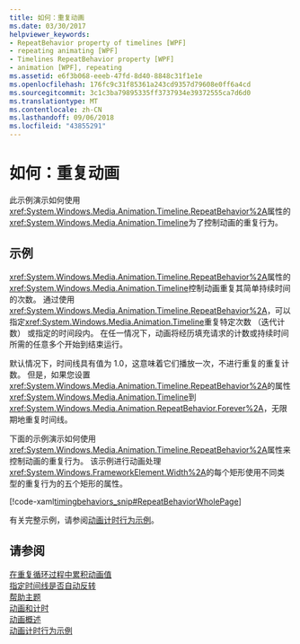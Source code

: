 ```yaml
---
title: 如何：重复动画
ms.date: 03/30/2017
helpviewer_keywords:
- RepeatBehavior property of timelines [WPF]
- repeating animating [WPF]
- Timelines RepeatBehavior property [WPF]
- animation [WPF], repeating
ms.assetid: e6f3b068-eeeb-47fd-8d40-8848c31f1e1e
ms.openlocfilehash: 176fc9c31f85361a243cd9357d79608e0ff6a4cd
ms.sourcegitcommit: 3c1c3ba79895335ff3737934e39372555ca7d6d0
ms.translationtype: MT
ms.contentlocale: zh-CN
ms.lasthandoff: 09/06/2018
ms.locfileid: "43855291"
---
```

# <a name="how-to-repeat-an-animation"></a>如何：重复动画
此示例演示如何使用<xref:System.Windows.Media.Animation.Timeline.RepeatBehavior%2A>属性的<xref:System.Windows.Media.Animation.Timeline>为了控制动画的重复行为。  
  
## <a name="example"></a>示例  
 <xref:System.Windows.Media.Animation.Timeline.RepeatBehavior%2A>属性的<xref:System.Windows.Media.Animation.Timeline>控制动画重复其简单持续时间的次数。 通过使用<xref:System.Windows.Media.Animation.Timeline.RepeatBehavior%2A>，可以指定<xref:System.Windows.Media.Animation.Timeline>重复特定次数 （迭代计数） 或指定的时间段内。 在任一情况下，动画将经历填充请求的计数或持续时间所需的任意多个开始到结束运行。  
  
 默认情况下，时间线具有值为 1.0，这意味着它们播放一次，不进行重复的重复计数。 但是，如果您设置<xref:System.Windows.Media.Animation.Timeline.RepeatBehavior%2A>的属性<xref:System.Windows.Media.Animation.Timeline>到<xref:System.Windows.Media.Animation.RepeatBehavior.Forever%2A>，无限期地重复时间线。  
  
 下面的示例演示如何使用<xref:System.Windows.Media.Animation.Timeline.RepeatBehavior%2A>属性来控制动画的重复行为。 该示例进行动画处理<xref:System.Windows.FrameworkElement.Width%2A>的每个矩形使用不同类型的重复行为的五个矩形的属性。  
  
 [!code-xaml[timingbehaviors_snip#RepeatBehaviorWholePage](../../../../samples/snippets/csharp/VS_Snippets_Wpf/timingbehaviors_snip/CSharp/RepeatBehaviorExample.xaml#repeatbehaviorwholepage)]  
  
 有关完整示例，请参阅[动画计时行为示例](https://go.microsoft.com/fwlink/?LinkID=159970)。  
  
## <a name="see-also"></a>请参阅  
 [在重复循环过程中累积动画值](../../../../docs/framework/wpf/graphics-multimedia/how-to-accumulate-animation-values-during-repeat-cycles.md)  
 [指定时间线是否自动反转](../../../../docs/framework/wpf/graphics-multimedia/how-to-specify-whether-a-timeline-automatically-reverses.md)  
 [帮助主题](../../../../docs/framework/wpf/graphics-multimedia/animation-and-timing-how-to-topics.md)  
 [动画和计时](https://msdn.microsoft.com/library/7d83765b-d5ae-41b1-b423-80206e1124aa)  
 [动画概述](../../../../docs/framework/wpf/graphics-multimedia/animation-overview.md)  
 [动画计时行为示例](https://go.microsoft.com/fwlink/?LinkID=159970)
